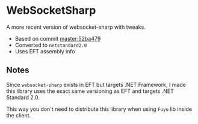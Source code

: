 # WebSocketSharp

A more recent version of websocket-sharp with tweaks.

- Based on commit [master:52ba479](https://github.com/sta/websocket-sharp/commit/52ba479)
- Converted to `netstandard2.0`
- Uses EFT assembly info

## Notes

Since `websocket-sharp` exists in EFT but targets .NET Framework, I made this
library uses the exact same versioning as EFT and targets .NET Standard 2.0.

This way you don't need to distribute this library when using `Fuyu` lib inside
the client.
